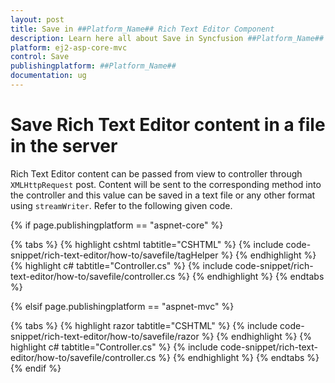 ```yaml
---
layout: post
title: Save in ##Platform_Name## Rich Text Editor Component
description: Learn here all about Save in Syncfusion ##Platform_Name## Rich Text Editor component and more.
platform: ej2-asp-core-mvc
control: Save
publishingplatform: ##Platform_Name##
documentation: ug
---
```



# Save Rich Text Editor content in a file in the server

Rich Text Editor content can be passed from view to controller through `XMLHttpRequest` post. Content
will be sent to the corresponding method into the controller and this value can be saved in a text
file or any other format using `streamWriter`. Refer to the following given code.

{% if page.publishingplatform == "aspnet-core" %}

{% tabs %}
{% highlight cshtml tabtitle="CSHTML" %}
{% include code-snippet/rich-text-editor/how-to/savefile/tagHelper %}
{% endhighlight %}
{% highlight c# tabtitle="Controller.cs" %}
{% include code-snippet/rich-text-editor/how-to/savefile/controller.cs %}
{% endhighlight %}
{% endtabs %}

{% elsif page.publishingplatform == "aspnet-mvc" %}

{% tabs %}
{% highlight razor tabtitle="CSHTML" %}
{% include code-snippet/rich-text-editor/how-to/savefile/razor %}
{% endhighlight %}
{% highlight c# tabtitle="Controller.cs" %}
{% include code-snippet/rich-text-editor/how-to/savefile/controller.cs %}
{% endhighlight %}
{% endtabs %}
{% endif %}

